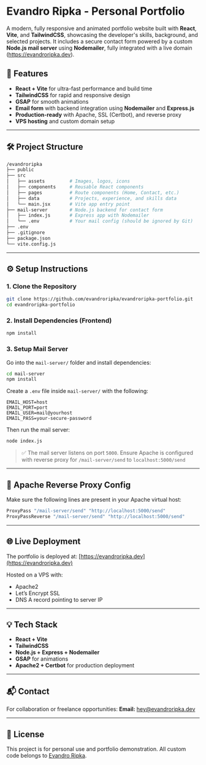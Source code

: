 # Evandro Ripka - Personal Portfolio

A modern, fully responsive and animated portfolio website built with **React**, **Vite**, and **TailwindCSS**, showcasing the developer's skills, background, and selected projects. It includes a secure contact form powered by a custom **Node.js mail server** using **Nodemailer**, fully integrated with a live domain (https://evandroripka.dev).

## 🚀 Features

- **React + Vite** for ultra-fast performance and build time
- **TailwindCSS** for rapid and responsive design
- **GSAP** for smooth animations
- **Email form** with backend integration using **Nodemailer** and **Express.js**
- **Production-ready** with Apache, SSL (Certbot), and reverse proxy
- **VPS hosting** and custom domain setup

---

## 🛠️ Project Structure

```bash
/evandroripka
├── public
├── src
│   ├── assets         # Images, logos, icons
│   ├── components     # Reusable React components
│   ├── pages          # Route components (Home, Contact, etc.)
│   ├── data           # Projects, experience, and skills data
│   └── main.jsx       # Vite app entry point
├── mail-server        # Node.js backend for contact form
│   ├── index.js       # Express app with Nodemailer
│   └── .env           # Your mail config (should be ignored by Git)
├── .env
├── .gitignore
├── package.json
└── vite.config.js
```

---

## ⚙️ Setup Instructions

### 1. Clone the Repository

```bash
git clone https://github.com/evandroripka/evandroripka-portfolio.git
cd evandroripka-portfolio
```

### 2. Install Dependencies (Frontend)

```bash
npm install
```

### 3. Setup Mail Server

Go into the `mail-server/` folder and install dependencies:

```bash
cd mail-server
npm install
```

Create a `.env` file inside `mail-server/` with the following:

```env
EMAIL_HOST=host
EMAIL_PORT=port
EMAIL_USER=mail@yourhost
EMAIL_PASS=your-secure-password
```

Then run the mail server:

```bash
node index.js
```

> ✅ The mail server listens on port `5000`. Ensure Apache is configured with reverse proxy for `/mail-server/send` to `localhost:5000/send`

---

## 🔐 Apache Reverse Proxy Config
Make sure the following lines are present in your Apache virtual host:

```apache
ProxyPass "/mail-server/send" "http://localhost:5000/send"
ProxyPassReverse "/mail-server/send" "http://localhost:5000/send"
```

---

## 🌐 Live Deployment

The portfolio is deployed at: [https://evandroripka.dev](https://evandroripka.dev)

Hosted on a VPS with:
- Apache2
- Let’s Encrypt SSL
- DNS A record pointing to server IP

---

## 💡 Tech Stack

- **React + Vite**
- **TailwindCSS**
- **Node.js + Express + Nodemailer**
- **GSAP** for animations
- **Apache2 + Certbot** for production deployment

---

## 📬 Contact
For collaboration or freelance opportunities:
**Email:** hey@evandroripka.dev

---

## 🧠 License

This project is for personal use and portfolio demonstration. All custom code belongs to [Evandro Ripka](https://github.com/evandroripka).
